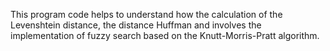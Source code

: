 This program code helps to understand how the calculation of the Levenshtein distance, the distance Huffman 
and involves the implementation of fuzzy search based on the Knutt-Morris-Pratt algorithm.
